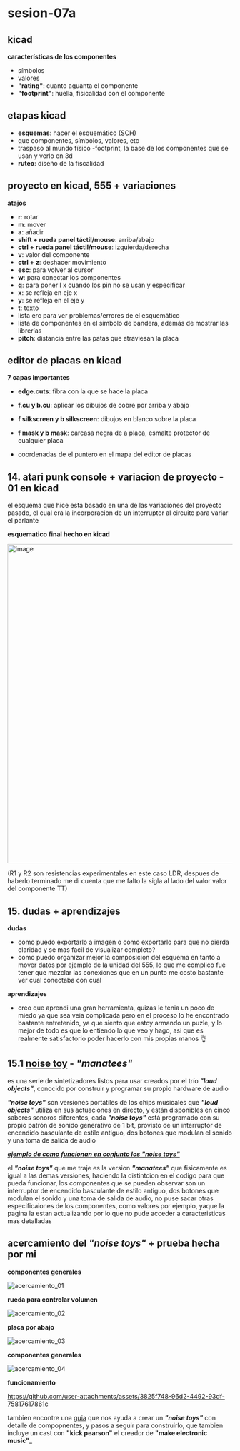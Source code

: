 # sesion-07a

## kicad

__características de los componentes__

- símbolos
- valores
- __"rating"__: cuanto aguanta el componente
- __"footprint"__: huella, fisicalidad con el componente

## etapas kicad

- __esquemas__: hacer el esquemático (SCH)
- que componentes, símbolos, valores, etc
- traspaso al mundo físico
 -footprint, la base de los componentes que se usan y verlo en 3d
- __ruteo__: diseño de la fiscalidad

## proyecto en kicad, 555 + variaciones

__atajos__

- __r__: rotar
- __m__: mover
- __a__: añadir
- __shift + rueda panel táctil/mouse__: arriba/abajo
- __ctrl + rueda panel táctil/mouse__: izquierda/derecha
- __v__: valor del componente
- __ctrl + z__: deshacer movimiento
- __esc__: para volver al cursor
- __w__: para conectar los componentes
- __q__: para poner l x cuando los pin no se usan y especificar
- __x__: se refleja en  eje x
- __y__: se refleja en el eje y
- __t__: texto
- lista erc para ver problemas/errores de el esquemático
- lista de componentes en el símbolo de bandera, además de mostrar las librerías
- __pitch__: distancia entre las patas que atraviesan la placa

## editor de placas en kicad

__7 capas importantes__

- __edge.cuts__: fibra con la que se hace la placa
- __f.cu y b.cu__: aplicar los dibujos de cobre por arriba y abajo
- __f silkscreen y b silkscreen__: dibujos en blanco sobre la placa
- __f mask y b mask__: carcasa negra de a placa, esmalte protector de cualquier placa

- coordenadas de el puntero en el mapa del editor de placas
  
## 14. atari punk console + variacion de proyecto - 01 en kicad

el esquema que hice esta basado en una de las variaciones del proyecto pasado, el cual era la incorporacion de un interruptor al circuito para variar el parlante

__esquematico final hecho en kicad__

<img width="715" alt="image" src="https://github.com/user-attachments/assets/9d5354af-04d2-4b84-9b90-760360470422" />

(R1 y R2 son resistencias experimentales en este caso LDR, despues de haberlo terminado me di cuenta que me falto la sigla al lado del valor valor del componente TT)

## 15. dudas + aprendizajes

__dudas__

- como puedo exportarlo a imagen o como exportarlo para que no pierda claridad y se mas facil de visualizar completo?
- como puedo organizar mejor la composicion del esquema en tanto a mover datos por ejemplo de la unidad del 555, lo que me complico fue tener que mezclar las conexiones que en un punto me costo bastante ver cual conectaba con cual

__aprendizajes__

- creo que aprendi una gran herramienta, quizas le tenia un poco de miedo ya que sea veia complicada pero en el proceso lo he encontrado bastante entretenido, ya que siento que estoy armando un puzle, y lo mejor de todo es que lo entiendo lo que veo y hago, asi que es realmente satisfactorio poder hacerlo con mis propias manos 👌

## 15.1 [noise toy](https://loudobjects.bandcamp.com/album/noise-toys) -  ___"manatees"___

  es una serie de sintetizadores listos para usar creados por el trío ___"loud objects"___, conocido por construir y programar su propio hardware de audio

___"noise toys"___ son versiones portátiles de los chips musicales que ___"loud objects"___ utiliza en sus actuaciones en directo, y están disponibles en cinco sabores sonoros diferentes, cada ___"noise toys"___ está programado con su propio patrón de sonido generativo de 1 bit, provisto de un interruptor de encendido basculante de estilo antiguo, dos botones que modulan el sonido y una toma de salida de audio

[___ejemplo de como funcionan en conjunto los "noise toys"___](https://www.physicaleditions.com/product/noise_toys)

el ___"noise toys"___ que me traje es la version ___"manatees"___ que fisicamente es igual a las demas versiones, haciendo la distintcion en el codigo para que pueda funcionar, los componentes que se pueden observar son un interruptor de encendido basculante de estilo antiguo, dos botones que modulan el sonido y una toma de salida de audio, no puse sacar otras especificaiones de los componentes, como valores por ejemplo, yaque la pagina la estan actualizando por lo que no pude acceder a caracteristicas mas detalladas

## acercamiento del ___"noise toys"___ + prueba hecha por mi

__componentes generales__
  
![acercamiento_01](https://github.com/user-attachments/assets/28879c5e-9d3f-4533-8e5f-52c364fff6d6)

__rueda para controlar volumen__

![acercamiento_02](https://github.com/user-attachments/assets/3f011f08-3708-4c9b-af82-4a08088163f8)

__placa por abajo__

![acercamiento_03](https://github.com/user-attachments/assets/fe3d780d-e441-4a1b-b97a-d59996cff720)

__componentes generales__

![acercamiento_04](https://github.com/user-attachments/assets/7d2e5e31-e00d-4f8a-8866-4f0f745f0517)

__funcionamiento__

<https://github.com/user-attachments/assets/3825f748-96d2-4492-93df-75817617861c>

tambien encontre una [guia](https://makezine.com/article/maker-news/how-to-build-the-noise-to/) que nos ayuda a crear un ___"noise toys"___ con detalle de compopnentes, y pasos a seguir para construirlo, que tambien incluye un cast con __"kick pearson"__ el creador de __"make electronic music"___
